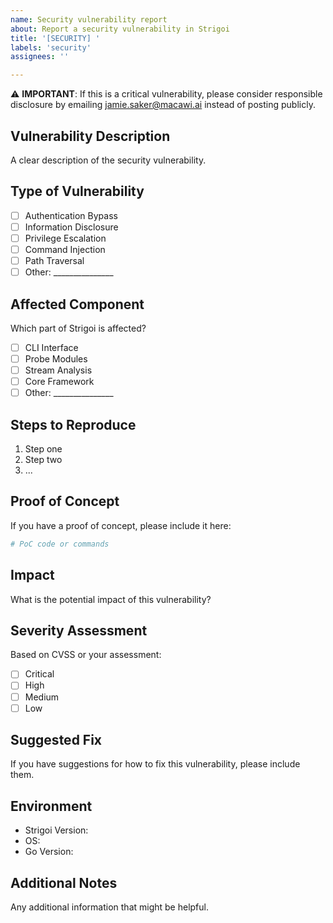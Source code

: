 ```yaml
---
name: Security vulnerability report
about: Report a security vulnerability in Strigoi
title: '[SECURITY] '
labels: 'security'
assignees: ''

---
```


⚠️ **IMPORTANT**: If this is a critical vulnerability, please consider responsible disclosure by emailing jamie.saker@macawi.ai instead of posting publicly.

## Vulnerability Description
A clear description of the security vulnerability.

## Type of Vulnerability
- [ ] Authentication Bypass
- [ ] Information Disclosure
- [ ] Privilege Escalation
- [ ] Command Injection
- [ ] Path Traversal
- [ ] Other: _______________

## Affected Component
Which part of Strigoi is affected?
- [ ] CLI Interface
- [ ] Probe Modules
- [ ] Stream Analysis
- [ ] Core Framework
- [ ] Other: _______________

## Steps to Reproduce
1. Step one
2. Step two
3. ...

## Proof of Concept
If you have a proof of concept, please include it here:

```bash
# PoC code or commands
```

## Impact
What is the potential impact of this vulnerability?

## Severity Assessment
Based on CVSS or your assessment:
- [ ] Critical
- [ ] High
- [ ] Medium
- [ ] Low

## Suggested Fix
If you have suggestions for how to fix this vulnerability, please include them.

## Environment
- Strigoi Version:
- OS:
- Go Version:

## Additional Notes
Any additional information that might be helpful.